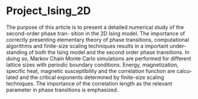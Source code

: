 # Project_Ising_2D

The purpose of this article is to present a detailed numerical study of the second-order phase tran-
sition in the 2D Ising model. The importance of correctly presenting elementary theory of phase
transitions, computational algorithms and finite-size scaling techniques results in a important under-
standing of both the Ising model and the second order phase transitions. In doing so, Markov Chain
Monte Carlo simulations are performed for different lattice sizes with periodic boundary conditions.
Energy, magnetization, specific heat, magnetic susceptibility and the correlation function are calcu-
lated and the critical exponents determined by finite-size scaling techniques. The importance of the
correlation length as the relevant parameter in phase transitions is emphasized.
